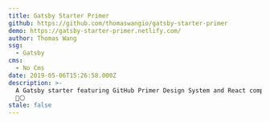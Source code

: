 ```yaml
---
title: Gatsby Starter Primer
github: https://github.com/thomaswangio/gatsby-starter-primer
demo: https://gatsby-starter-primer.netlify.com/
author: Thomas Wang
ssg:
  - Gatsby
cms:
  - No Cms
date: 2019-05-06T15:26:58.000Z
description: >-
  A Gatsby starter featuring GitHub Primer Design System and React components
  🐙⚪️
stale: false
---
```

